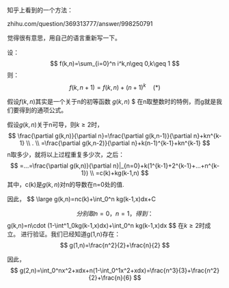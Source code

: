 知乎上看到的一个方法：

zhihu.com/question/369313777/answer/998250791

觉得很有意思，用自己的语言重新写一下。

设：
$$
f(k,n)=\sum_{i=0}^n  i^k,n\geq 0,k\geq 1
$$
则：
$$
f(k,n+1)=f(k,n)+(n+1)^k\quad(*)
$$


假设$f(k,n)$其实是一个关于n的初等函数 $g(k,n)$ $ 在n取整数时的特例，而g就是我们要得到的通项公式。

假设$g(k,n)$关于n可导，
​
则$k\geq 2$时，
$$
\frac{\partial g(k,n)}{\partial n}=\frac{\partial g(k,n-1)}{\partial n}+kn^{k-1}
\\ . \\
=\frac{\partial g(k,n-2)}{\partial n}+k(n-1)^{k-1}+kn^{k-1}
$$
n取多少，就将以上过程重复多少次，之后：
$$
=...=\frac{\partial g(k,n)}{\partial n}|_{n=0}+k(1^{k-1}+2^{k-1}+...+n^{k-1})
\\
=c(k)+kg(k-1,n)
$$
​其中，c(k)是$g(k,n)$对n的导数在n=0处的值.

​因此，
$$
\large g(k,n)=nc(k)+\int_0^n kg(k-1,x)dx+C

$$
分别取n=0，n=1，得到：
$$
g(k,n)=n\cdot (1-\int^1_0kg(k-1,x)dx)+\int_0^n kg(k-1,x)dx
$$
在$k\geq 2$时成立。
​
进行验证。我们已经知道g(1,n)存在：
$$
g(1,n)=\frac{n^2}{2}+\frac{n}{2}
$$

因此，
$$
g(2,n)=\int_0^nx^2+xdx+n(1-\int_0^1x^2+xdx)=\frac{n^3}{3}+\frac{n^2}{2}+\frac{n}{6}
$$

​